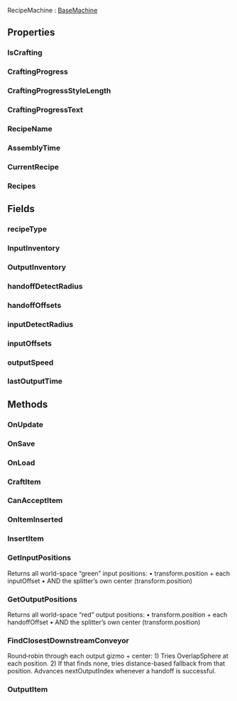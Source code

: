 <p class="title">RecipeMachine<span> : <a href="#/api/IndustrialValley.Machines/BaseMachine" title="BaseMachine" class="inherit-link">BaseMachine</a></span><p>

## Properties


### IsCrafting
<div><Declaration modifier="public bool" content=" <span>&lt;span class=&quot;property&quot;&gt;IsCrafting&lt;/span&gt; { &lt;span class=&quot;method&quot;&gt;get&lt;/span&gt;; }</span>"></Declaration></div>

### CraftingProgress
<div><Declaration modifier="public float" content=" <span>&lt;span class=&quot;property&quot;&gt;CraftingProgress&lt;/span&gt; { &lt;span class=&quot;method&quot;&gt;get&lt;/span&gt;; }</span>"></Declaration></div>

### CraftingProgressStyleLength
<div><Declaration modifier="public &lt;a href=&quot;https://docs.unity3d.com/6000.1/Documentation/ScriptReference/UIElements.StyleLength.html&quot; title=&quot;StyleLength&quot; class=&quot;inherit-link&quot;&gt;StyleLength&lt;/a&gt;" content=" <span>&lt;span class=&quot;property&quot;&gt;CraftingProgressStyleLength&lt;/span&gt; { &lt;span class=&quot;method&quot;&gt;get&lt;/span&gt;; }</span>"></Declaration></div>

### CraftingProgressText
<div><Declaration modifier="public string" content=" <span>&lt;span class=&quot;property&quot;&gt;CraftingProgressText&lt;/span&gt; { &lt;span class=&quot;method&quot;&gt;get&lt;/span&gt;; }</span>"></Declaration></div>

### RecipeName
<div><Declaration modifier="public string" content=" <span>&lt;span class=&quot;property&quot;&gt;RecipeName&lt;/span&gt; { &lt;span class=&quot;method&quot;&gt;get&lt;/span&gt;; }</span>"></Declaration></div>

### AssemblyTime
<div><Declaration modifier="public string" content=" <span>&lt;span class=&quot;property&quot;&gt;AssemblyTime&lt;/span&gt; { &lt;span class=&quot;method&quot;&gt;get&lt;/span&gt;; }</span>"></Declaration></div>

### CurrentRecipe
<div><Declaration modifier="public &lt;a href=&quot;#/api/IndustrialValley.Data/RecipeData&quot; title=&quot;RecipeData&quot; class=&quot;inherit-link&quot;&gt;RecipeData&lt;/a&gt;" content=" <span>&lt;span class=&quot;property&quot;&gt;CurrentRecipe&lt;/span&gt; { &lt;span class=&quot;method&quot;&gt;get&lt;/span&gt;; &lt;span class=&quot;method&quot;&gt;set&lt;/span&gt;; }</span>"></Declaration></div>

### Recipes
<div><Declaration modifier="public Dictionary&amp;lt;&lt;a href=&quot;#/api/IndustrialValley.Data/.RecipeData&quot; title=&quot;.RecipeData&quot; class=&quot;inherit-link&quot;&gt;RecipeData&lt;/a&gt;&amp;gt;" content=" <span>&lt;span class=&quot;property&quot;&gt;Recipes&lt;/span&gt; { &lt;span class=&quot;method&quot;&gt;get&lt;/span&gt;; &lt;span class=&quot;method&quot;&gt;set&lt;/span&gt;; }</span>"></Declaration></div>

## Fields

### recipeType

<div><Declaration modifier="public IndustrialValley.Data.RecipeData.RecipeType" content=" <span>&lt;span class=&quot;field&quot;&gt;recipeType&lt;/span&gt;</span>"></Declaration></div>

### InputInventory

<div><Declaration modifier="public &lt;a href=&quot;#/api/IndustrialValley.Machines/Inventory&quot; title=&quot;Inventory&quot; class=&quot;inherit-link&quot;&gt;Inventory&lt;/a&gt;" content=" <span>&lt;span class=&quot;field&quot;&gt;InputInventory&lt;/span&gt;</span>"></Declaration></div>

### OutputInventory

<div><Declaration modifier="public &lt;a href=&quot;#/api/IndustrialValley.Machines/Inventory&quot; title=&quot;Inventory&quot; class=&quot;inherit-link&quot;&gt;Inventory&lt;/a&gt;" content=" <span>&lt;span class=&quot;field&quot;&gt;OutputInventory&lt;/span&gt;</span>"></Declaration></div>

### handoffDetectRadius

<div><Declaration modifier="public float" content=" <span>&lt;span class=&quot;field&quot;&gt;handoffDetectRadius&lt;/span&gt;</span>"></Declaration></div>

### handoffOffsets

<div><Declaration modifier="public UnityEngine.Vector3[]" content=" <span>&lt;span class=&quot;field&quot;&gt;handoffOffsets&lt;/span&gt;</span>"></Declaration></div>

### inputDetectRadius

<div><Declaration modifier="public float" content=" <span>&lt;span class=&quot;field&quot;&gt;inputDetectRadius&lt;/span&gt;</span>"></Declaration></div>

### inputOffsets

<div><Declaration modifier="public UnityEngine.Vector3[]" content=" <span>&lt;span class=&quot;field&quot;&gt;inputOffsets&lt;/span&gt;</span>"></Declaration></div>

### outputSpeed

<div><Declaration modifier="public float" content=" <span>&lt;span class=&quot;field&quot;&gt;outputSpeed&lt;/span&gt;</span>"></Declaration></div>

### lastOutputTime

<div><Declaration modifier="protected float" content=" <span>&lt;span class=&quot;field&quot;&gt;lastOutputTime&lt;/span&gt;</span>"></Declaration></div>

## Methods

### OnUpdate

<div><Declaration modifier="protected override void" content=" <span>&lt;span class=&quot;method&quot;&gt;OnUpdate&lt;/span&gt;()</span>"></Declaration></div>

### OnSave

<div><Declaration modifier="public override &lt;a href=&quot;#/api/IndustrialValley.Saving/SaveableData&quot; title=&quot;SaveableData&quot; class=&quot;inherit-link&quot;&gt;SaveableData&lt;/a&gt;" content=" <span>&lt;span class=&quot;method&quot;&gt;OnSave&lt;/span&gt;()</span>"></Declaration></div>

### OnLoad

<div><Declaration modifier="public override void" content=" <span>&lt;span class=&quot;method&quot;&gt;OnLoad&lt;/span&gt;(&lt;span class=&quot;param&quot;&gt;&lt;a href=&quot;#/api/IndustrialValley.Saving/SaveableData&quot; title=&quot;SaveableData&quot; class=&quot;inherit-link&quot;&gt;SaveableData&lt;/a&gt;&lt;/span&gt; data)</span>"></Declaration></div>

### CraftItem

<div><Declaration modifier="protected virtual System.Collections.IEnumerator" content=" <span>&lt;span class=&quot;method&quot;&gt;CraftItem&lt;/span&gt;(&lt;span class=&quot;param&quot;&gt;float&lt;/span&gt; overrideTime = 0f)</span>"></Declaration></div>

### CanAcceptItem

<div><Declaration modifier="public override bool" content=" <span>&lt;span class=&quot;method&quot;&gt;CanAcceptItem&lt;/span&gt;(&lt;span class=&quot;param&quot;&gt;&lt;a href=&quot;#/api/IndustrialValley.Conveyors/ConveyorItem&quot; title=&quot;ConveyorItem&quot; class=&quot;inherit-link&quot;&gt;ConveyorItem&lt;/a&gt;&lt;/span&gt; item)</span>"></Declaration></div>

### OnItemInserted

<div><Declaration modifier="protected override void" content=" <span>&lt;span class=&quot;method&quot;&gt;OnItemInserted&lt;/span&gt;(&lt;span class=&quot;param&quot;&gt;&lt;a href=&quot;#/api/IndustrialValley.Conveyors/ConveyorItem&quot; title=&quot;ConveyorItem&quot; class=&quot;inherit-link&quot;&gt;ConveyorItem&lt;/a&gt;&lt;/span&gt; item)</span>"></Declaration></div>

### InsertItem

<div><Declaration modifier="public void" content=" <span>&lt;span class=&quot;method&quot;&gt;InsertItem&lt;/span&gt;(&lt;span class=&quot;param&quot;&gt;&lt;a href=&quot;#/api/IndustrialValley.Conveyors/ConveyorItem&quot; title=&quot;ConveyorItem&quot; class=&quot;inherit-link&quot;&gt;ConveyorItem&lt;/a&gt;&lt;/span&gt; item)</span>"></Declaration></div>

### GetInputPositions

Returns all world-space “green” input positions:
		     • transform.position + each inputOffset
		     • AND the splitter’s own center (transform.position)

<div><Declaration modifier="public List&amp;lt;&lt;a href=&quot;https://docs.unity3d.com/6000.1/Documentation/ScriptReference/Vector3.html&quot; title=&quot;Vector3&quot; class=&quot;inherit-link&quot;&gt;Vector3&lt;/a&gt;&amp;gt;" content=" <span>&lt;span class=&quot;method&quot;&gt;GetInputPositions&lt;/span&gt;()</span>"></Declaration></div>

### GetOutputPositions

Returns all world-space “red” output positions:
		     • transform.position + each handoffOffset
		     • AND the splitter’s own center (transform.position)

<div><Declaration modifier="public List&amp;lt;&lt;a href=&quot;https://docs.unity3d.com/6000.1/Documentation/ScriptReference/Vector3.html&quot; title=&quot;Vector3&quot; class=&quot;inherit-link&quot;&gt;Vector3&lt;/a&gt;&amp;gt;" content=" <span>&lt;span class=&quot;method&quot;&gt;GetOutputPositions&lt;/span&gt;()</span>"></Declaration></div>

### FindClosestDownstreamConveyor

Round‐robin through each output gizmo + center:
		     1) Tries OverlapSphere at each position.
		     2) If that finds none, tries distance-based fallback from that position.
		     Advances nextOutputIndex whenever a handoff is successful.

<div><Declaration modifier="protected &lt;a href=&quot;#/api/IndustrialValley.Conveyors/IConveyor&quot; title=&quot;IConveyor&quot; class=&quot;inherit-link&quot;&gt;IConveyor&lt;/a&gt;" content=" <span>&lt;span class=&quot;method&quot;&gt;FindClosestDownstreamConveyor&lt;/span&gt;(&lt;span class=&quot;param&quot;&gt;&lt;a href=&quot;#/api/IndustrialValley.Conveyors/ConveyorItem&quot; title=&quot;ConveyorItem&quot; class=&quot;inherit-link&quot;&gt;ConveyorItem&lt;/a&gt;&lt;/span&gt; item)</span>"></Declaration></div>

### OutputItem

<div><Declaration modifier="protected virtual bool" content=" <span>&lt;span class=&quot;method&quot;&gt;OutputItem&lt;/span&gt;(&lt;span class=&quot;param&quot;&gt;&lt;a href=&quot;#/api/IndustrialValley.Conveyors/ConveyorItem&quot; title=&quot;ConveyorItem&quot; class=&quot;inherit-link&quot;&gt;ConveyorItem&lt;/a&gt;&lt;/span&gt; item)</span>"></Declaration></div>
